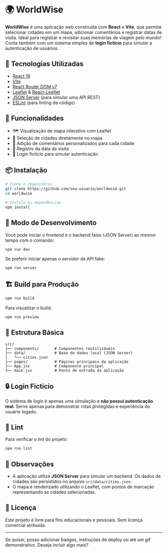 # 🌍 WorldWise

**WorldWise** é uma aplicação web construída com **React** e **Vite**, que permite selecionar cidades em um mapa, adicionar comentários e registrar datas de visita. Ideal para registrar e revisitar suas memórias de viagem pelo mundo!
Conta também com um sistema simples de **login fictício** para simular a autenticação de usuários.

## 🚀 Tecnologias Utilizadas

* [React 19](https://react.dev/)
* [Vite](https://vitejs.dev/)
* [React Router DOM v7](https://reactrouter.com/)
* [Leaflet](https://leafletjs.com/) & [React-Leaflet](https://react-leaflet.js.org/)
* [JSON Server](https://github.com/typicode/json-server) (para simular uma API REST)
* [ESLint](https://eslint.org/) (para linting de código)

## 📸 Funcionalidades

* 🗺️ Visualização de mapa interativo com Leaflet
* 📍 Seleção de cidades diretamente no mapa
* 📝 Adição de comentários personalizados para cada cidade
* 📅 Registro da data da visita
* 🔐 Login fictício para simular autenticação

## 📦 Instalação

```bash
# Clone o repositório
git clone https://github.com/seu-usuario/worldwise.git
cd worldwise

# Instale as dependências
npm install
```

## 🧪 Modo de Desenvolvimento

Você pode iniciar o frontend e o backend falso (JSON Server) ao mesmo tempo com o comando:

```bash
npm run dev
```

Se preferir iniciar apenas o servidor da API fake:

```bash
npm run server
```

## 🏗️ Build para Produção

```bash
npm run build
```

Para visualizar o build:

```bash
npm run preview
```

## 📁 Estrutura Básica

```
src/
├── components/       # Componentes reutilizáveis
├── data/             # Base de dados local (JSON Server)
│   └── cities.json
├── pages/            # Páginas principais da aplicação
├── App.jsx           # Componente principal
├── main.jsx          # Ponto de entrada da aplicação
```

## 🔒 Login Fictício

O sistema de login é apenas uma simulação e **não possui autenticação real**. Serve apenas para demonstrar rotas protegidas e experiência do usuário logado.

## 🧹 Lint

Para verificar o lint do projeto:

```bash
npm run lint
```

## 📌 Observações

* A aplicação utiliza **JSON Server** para simular um backend. Os dados de cidades são persistidos no arquivo `src/data/cities.json`.
* O mapa é renderizado utilizando o Leaflet, com pontos de marcação representando as cidades selecionadas.

## 📜 Licença

Este projeto é livre para fins educacionais e pessoais. Sem licença comercial atribuída.

---

Se quiser, posso adicionar badges, instruções de deploy ou até um gif demonstrativo. Deseja incluir algo mais?
